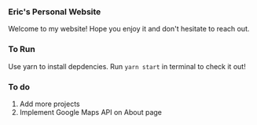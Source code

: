 ### Eric's Personal Website
Welcome to my website! Hope you enjoy it and don't hesitate to reach out.

### To Run
Use yarn to install depdencies. Run `yarn start` in terminal to check it out!

### To do
1. Add more projects
2. Implement Google Maps API on About page